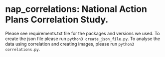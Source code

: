 # nap_correlations: National Action Plans Correlation Study.
Please see requirements.txt file for the packages and versions we used.
To create the json file please run 
`python3 create_json_file.py`.
To analyse the data using correlation and creating images, please run 
`python3 correlations.py`.
